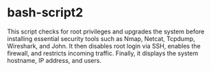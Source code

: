 # bash-script2
This script checks for root privileges and upgrades the system before installing essential security tools such as Nmap, Netcat, Tcpdump, Wireshark, and John. It then disables root login via SSH, enables the firewall, and restricts incoming traffic. Finally, it displays the system hostname, IP address, and users.

